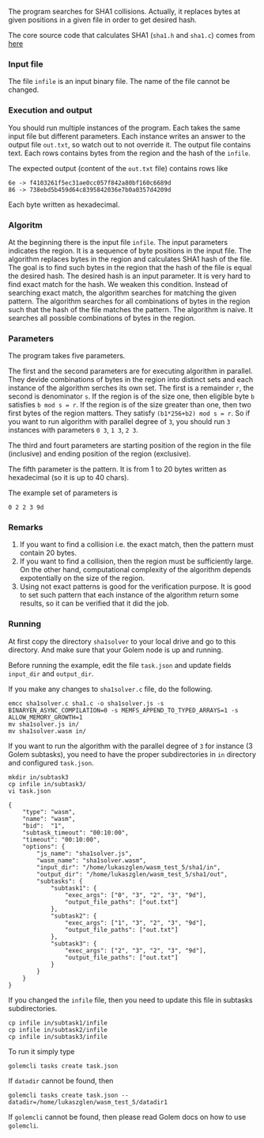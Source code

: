 The program searches for SHA1 collisions. Actually, it replaces bytes at given positions in a given file in order to get desired hash.

The core source code that calculates SHA1 (`sha1.h` and `sha1.c`) comes from [here](https://github.com/clibs/sha1)

### Input file

The file `infile` is an input binary file. The name of the file cannot be changed. 

### Execution and output

You should run multiple instances of the program. Each takes the same input file but different parameters. Each instance writes an answer to the output file `out.txt`, so watch out to not override it. The output file contains text. Each rows contains bytes from the region and the hash of the `infile`.

The expected output (content of the `out.txt` file) contains rows like

```
6e -> f4103261f5ec31ae0cc057f842a80bf160c6689d
86 -> 738ebd5b459d64c8395842036e7b0a0357d4209d
```

Each byte written as hexadecimal.

### Algoritm

At the beginning there is the input file `infile`. The input parameters indicates the region. It is a sequence of byte positions in the input file. The algorithm replaces bytes in the region and calculates SHA1 hash of the file. The goal is to find such bytes in the region that the hash of the file is equal the desired hash. The desired hash is an input parameter.
It is very hard to find exact match for the hash. We weaken this condition. Instead of searching exact match, the algorithm searches for matching the given pattern. The algorithm searches for all combinations of bytes in the region such that the hash of the file matches the pattern.
The algorithm is naive. It searches all possible combinations of bytes in the region.

### Parameters

The program takes five parameters. 

The first and the second parameters are for executing algorithm in parallel. They devide combinations of bytes in the region into distinct sets and each instance of the algorithm serches its own set. The first is a remainder `r`, the second is denominator `s`. If the region is of the size one, then eligible byte `b` satisfies `b mod s = r`. If the region is of the size greater than one, then two first bytes of the region matters. They satisfy `(b1*256+b2) mod s = r`. So if you want to run algorithm with parallel degree of `3`, you should run `3` instances with parameters `0 3`, `1 3`, `2 3`.

The third and fourt parameters are starting position of the region in the file (inclusive) and ending position of the region (exclusive).

The fifth parameter is the pattern. It is from 1 to 20 bytes written as hexadecimal (so it is up to 40 chars).

The example set of parameters is

```
0 2 2 3 9d
```

### Remarks

1. If you want to find a collision i.e. the exact match, then the pattern must contain 20 bytes.
2. If you want to find a collision, then the region must be sufficiently large. On the other hand, computational complexity of the algorithm depends expotentially on the size of the region.
3. Using not exact patterns is good for the verification purpose. It is good to set such pattern that each instance of the algorithm return some results, so it can be verified that it did the job.

### Running

At first copy the directory `sha1solver` to your local drive and go to this directory. And make sure that your Golem node is up and running.

Before running the example, edit the file `task.json` and update fields `input_dir` and `output_dir`.

If you make any changes to `sha1solver.c` file, do the following.

```
emcc sha1solver.c sha1.c -o sha1solver.js -s BINARYEN_ASYNC_COMPILATION=0 -s MEMFS_APPEND_TO_TYPED_ARRAYS=1 -s ALLOW_MEMORY_GROWTH=1
mv sha1solver.js in/
mv sha1solver.wasm in/
```

If you want to run the algorithm with the parallel degree of `3` for instance (3 Golem subtasks), you need to have the proper subdirectories in `in` directory and configured `task.json`. 

```
mkdir in/subtask3
cp infile in/subtask3/
vi task.json
```

```
{
    "type": "wasm",
    "name": "wasm",
    "bid":  "1",
    "subtask_timeout": "00:10:00",
    "timeout": "00:10:00",
    "options": {
        "js_name": "sha1solver.js",
        "wasm_name": "sha1solver.wasm",
        "input_dir": "/home/lukaszglen/wasm_test_5/sha1/in",
        "output_dir": "/home/lukaszglen/wasm_test_5/sha1/out",
        "subtasks": {
            "subtask1": {
                "exec_args": ["0", "3", "2", "3", "9d"],
                "output_file_paths": ["out.txt"]
            },
            "subtask2": {
                "exec_args": ["1", "3", "2", "3", "9d"],
                "output_file_paths": ["out.txt"]
            },
            "subtask3": {
                "exec_args": ["2", "3", "2", "3", "9d"],
                "output_file_paths": ["out.txt"]
            }
        }
    }
}
```

If you changed the `infile` file, then you need to update this file in subtasks subdirectories.

```
cp infile in/subtask1/infile 
cp infile in/subtask2/infile 
cp infile in/subtask3/infile 
```

To run it simply type

```
golemcli tasks create task.json
```

If `datadir` cannot be found, then

```
golemcli tasks create task.json --datadir=/home/lukaszglen/wasm_test_5/datadir1
```

If `golemcli` cannot be found, then please read Golem docs on how to use `golemcli`.

